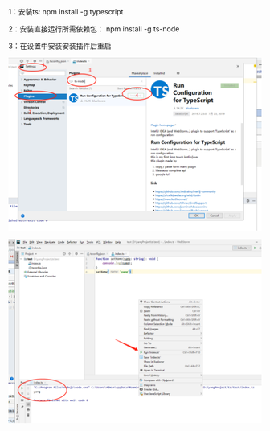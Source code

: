 1：安装ts: npm install -g typescript

2：安装直接运行所需依赖包： npm install -g ts-node

3：在设置中安装安装插件后重启

![img](.assets/webstorm中运行ts1.jpg)

![img](.assets/webstorm中运行ts2.jpg)